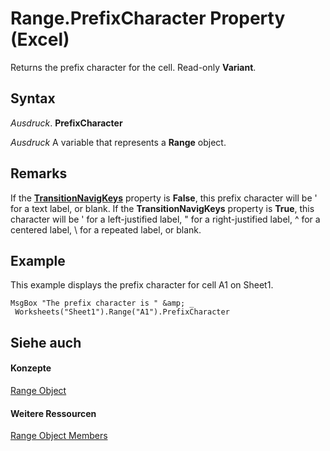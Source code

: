 
# Range.PrefixCharacter Property (Excel)

Returns the prefix character for the cell. Read-only  **Variant**.


## Syntax

 _Ausdruck_. **PrefixCharacter**

 _Ausdruck_ A variable that represents a **Range** object.


## Remarks

If the  **[TransitionNavigKeys](261afa51-44f7-4527-9145-b542cc68d812.md)** property is **False**, this prefix character will be ' for a text label, or blank. If the **TransitionNavigKeys** property is **True**, this character will be ' for a left-justified label, " for a right-justified label, ^ for a centered label, \ for a repeated label, or blank.


## Example

This example displays the prefix character for cell A1 on Sheet1.


```
MsgBox "The prefix character is " &amp; _ 
 Worksheets("Sheet1").Range("A1").PrefixCharacter
```


## Siehe auch


#### Konzepte


[Range Object](b8207778-0dcc-4570-1234-f130532cc8cd.md)
#### Weitere Ressourcen


[Range Object Members](http://msdn.microsoft.com/library/4336bf81-1e63-7e44-1792-baf366a027a7%28Office.15%29.aspx)